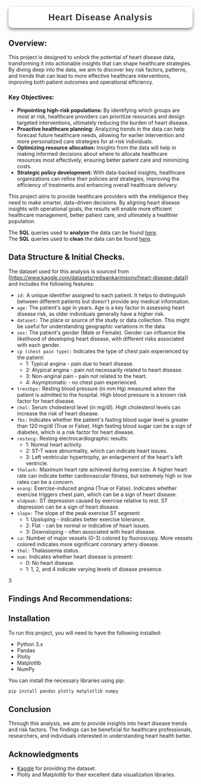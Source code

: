 <h1 style="font-family: 'Poppins', sans-serif; font-weight: 700; color: #1c1c1c; background: white; padding: 15px; border-radius: 10px; text-align: center; box-shadow: 0 4px 8px rgba(0, 0, 0, 0.5); letter-spacing: 1px; text-transform: capitalize; font-size: 1.5rem;">
<span style="color: #333333;">Heart disease analysis</span>
</h1>



## Overview:
This project is designed to unlock the potential of heart disease data, transforming it into actionable insights that can shape healthcare strategies. By diving deep into the data, we aim to discover key risk factors, patterns, and trends that can lead to more effective healthcare interventions, improving both patient outcomes and operational efficiency.

### Key Objectives:

- **Pinpointing high-risk populations:** By identifying which groups are most at risk, healthcare providers can prioritize resources and design targeted interventions, ultimately reducing the burden of heart disease.
- **Proactive healthcare planning:** Analyzing trends in the data can help forecast future healthcare needs, allowing for earlier intervention and more personalized care strategies for at-risk individuals.
- **Optimizing resource allocation:** Insights from the data will help in making informed decisions about where to allocate healthcare resources most effectively, ensuring better patient care and minimizing costs.
- **Strategic policy development:** With data-backed insights, healthcare organizations can refine their policies and strategies, improving the efficiency of treatments and enhancing overall healthcare delivery.

This project aims to provide healthcare providers with the intelligence they need to make smarter, data-driven decisions. By aligning heart disease insights with operational goals, the results will enable more efficient healthcare management, better patient care, and ultimately a healthier population.

The **SQL** queries used to **analyze** the data can be found [here](https://github.com/Maaz-Umar-00/Heart-Disease-Analysis-Project/blob/main/02_heart_diseases_data_analysis.ipynb).\
The **SQL** queries used to **clean** the data can be found [here](https://github.com/Maaz-Umar-00/Heart-Disease-Analysis-Project/blob/main/01_heart_disease_data_cleaning.ipynb).



## Data Structure & Initial Checks.
The dataset used for this analysis is sourced from [https://www.kaggle.com/datasets/redwankarimsony/heart-disease-data]) and includes the following features:

* `id:` A unique identifier assigned to each patient. It helps to distinguish between different patients but doesn't provide any medical information.
* `age:` The patient's age in years. Age is a key factor in assessing heart disease risk, as older individuals generally have a higher risk.
* `dataset:` The place or source of the study or data collection. This might be useful for understanding geographic variations in the data.
* `sex:` The patient's gender (Male or Female). Gender can influence the likelihood of developing heart disease, with different risks associated with each gender.
* `cp (chest pain type):` Indicates the type of chest pain experienced by the patient:
  - 1: Typical angina - pain due to heart disease.
  - 2: Atypical angina - pain not necessarily related to heart disease.
  - 3: Non-anginal pain - pain not related to the heart.
  - 4: Asymptomatic - no chest pain experienced.
* `trestbps:` Resting blood pressure (in mm Hg) measured when the patient is admitted to the hospital. High blood pressure is a known risk factor for heart disease.
* `chol:` Serum cholesterol level (in mg/dl). High cholesterol levels can increase the risk of heart disease.
* `fbs:` Indicates whether the patient's fasting blood sugar level is greater than 120 mg/dl (True or False). High fasting blood sugar can be a sign of diabetes, which is a risk factor for heart disease.
* `restecg:` Resting electrocardiographic results:
  - 1: Normal heart activity.
  - 2: ST-T wave abnormality, which can indicate heart issues.
  - 3: Left ventricular hypertrophy, an enlargement of the heart's left ventricle.
* `thalach:` Maximum heart rate achieved during exercise. A higher heart rate can indicate better cardiovascular fitness, but extremely high or low rates can be a concern.
* `exang:` Exercise-induced angina (True or False). Indicates whether exercise triggers chest pain, which can be a sign of heart disease.
* `oldpeak:` ST depression caused by exercise relative to rest. ST depression can be a sign of heart disease.
* `slope:` The slope of the peak exercise ST segment:
  - 1: Upsloping - indicates better exercise tolerance.
  - 2: Flat - can be normal or indicative of heart issues.
  - 3: Downsloping - often associated with heart disease.
* `ca:` Number of major vessels (0-3) colored by fluoroscopy. More vessels colored indicates more significant coronary artery disease.
* `thal:` Thalassemia status.
* `num:` Indicates whether heart disease is present:
  - 0: No heart disease.
  - 1: 1, 2, and 4 indicate varying levels of disease presence.
 
3

## Findings And Recommendations:

## Installation
To run this project, you will need to have the following installed:
- Python 3.x
- Pandas
- Plotly
- Matplotlib
- NumPy

You can install the necessary libraries using pip:
```bash
pip install pandas plotly matplotlib numpy
```
## Conclusion
Through this analysis, we aim to provide insights into heart disease trends and risk factors. The findings can be beneficial for healthcare professionals, researchers, and individuals interested in understanding heart health better.

## Acknowledgments
- [Kaggle](https://www.kaggle.com/datasets/redwankarimsony/heart-disease-data) for providing the dataset.
- Plotly and Matplotlib for their excellent data visualization libraries.

